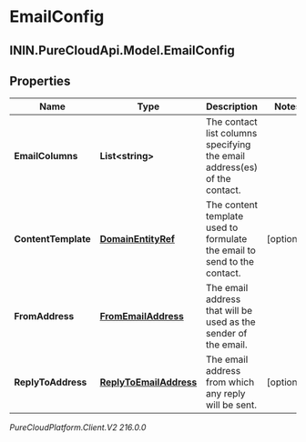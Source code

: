 # EmailConfig

## ININ.PureCloudApi.Model.EmailConfig

## Properties

|Name | Type | Description | Notes|
|------------ | ------------- | ------------- | -------------|
| **EmailColumns** | **List&lt;string&gt;** | The contact list columns specifying the email address(es) of the contact. | |
| **ContentTemplate** | [**DomainEntityRef**](DomainEntityRef) | The content template used to formulate the email to send to the contact. | [optional] |
| **FromAddress** | [**FromEmailAddress**](FromEmailAddress) | The email address that will be used as the sender of the email. | |
| **ReplyToAddress** | [**ReplyToEmailAddress**](ReplyToEmailAddress) | The email address from which any reply will be sent. | [optional] |



_PureCloudPlatform.Client.V2 216.0.0_
